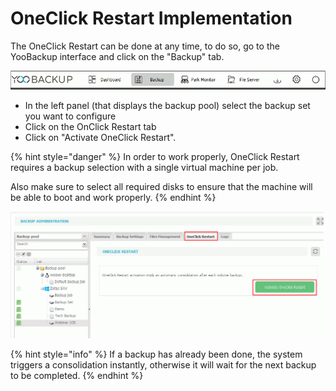 # OneClick Restart Implementation

The OneClick Restart can be done at any time, to do so, go to the YooBackup interface and click on the "Backup" tab.

![](../.gitbook/assets/menu_backup%20%284%29.gif)

* In the left panel \(that displays the backup pool\) select the backup set you want to configure
* Click on the OnClick Restart tab
* Click on "Activate OneClick Restart".

{% hint style="danger" %}
In order to work properly, OneClick Restart requires a backup selection with a single virtual machine per job.

Also make sure to select all required disks to ensure that the machine will be able to boot and work properly.
{% endhint %}

![](../.gitbook/assets/one_click_restart_activate.gif)

{% hint style="info" %}
If a backup has already been done, the system triggers a consolidation instantly, otherwise it will wait for the next backup to be completed. 
{% endhint %}



